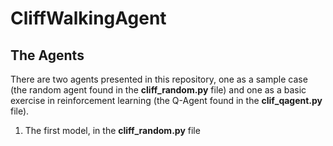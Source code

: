 # CliffWalkingAgent

## The Agents
There are two agents presented in this repository, one as a sample case (the random agent found in the **cliff_random.py** file) and one as a basic exercise in reinforcement learning (the Q-Agent found in the **clif_qagent.py** file).

1. The first model, in the **cliff_random.py** file
